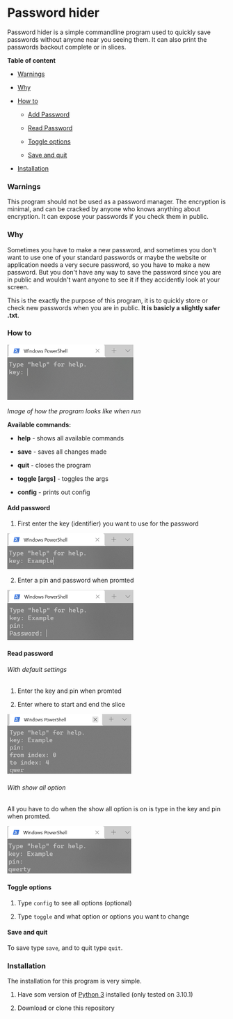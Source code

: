 # Password hider

Password hider is a simple commandline program used to quickly save passwords without anyone near you seeing them. It can also print the passwords backout complete or in slices.

**Table of content**

* [Warnings](#warnings)

* [Why](#why)

* [How to](#how-to)
  
  * [Add Password](#add-password)
  
  * [Read Password](#read-password)
  
  * [Toggle options](#toggle-options)
  
  * [Save and quit](#save-and-quit)

* [Installation](#installation)

### Warnings

This program should not be used as a password manager. The encryption is minimal, and can be cracked by anyone who knows anything about encryption. It can expose your passwords if you check them in public.

### Why

Sometimes you have to make a new password, and sometimes you don't want to use one of your standard passwords or maybe the website or application needs a very secure password, so you have to make a new password. But you don't have any way to save the password since you are in public and wouldn't want anyone to see it if they accidently look at your screen.

This is the exactly the purpose of this program, it is to quickly store or check new passwords when you are in public. **It is basicly a slightly safer .txt**.

### How to

<img title="" src="images/2022-01-25-18-32-40-image.png" alt="" width="290">

*Image of how the program looks like when run*

**Available commands:**

* **help** - shows all available commands

* **save** - saves all changes made

* **quit** - closes the program

* **toggle [args]** - toggles the args

* **config** - prints out config

#### Add password

1. First enter the key (identifier) you want to use for the password

<img src="images/2022-01-25-18-46-09-image.png" title="" alt="" width="290">

2. Enter a pin and password when promted

<img src="images/2022-01-25-18-48-02-image.png" title="" alt="" width="290">

#### Read password

###### With default settings

1. Enter the key and pin when promted

2. Enter where to start and end the slice

<img src="images/2022-01-25-18-54-52-image.png" title="" alt="" width="285">

###### With show all option

All you have to do when the show all option is on is type in the key and pin when promted.

<img src="images/2022-01-25-18-51-47-image.png" title="" alt="" width="285">

#### Toggle options

1. Type `config` to see all options (optional)

2. Type `toggle` and what option or options you want to change

#### Save and quit

To save type `save`, and to quit type `quit`.

### Installation

The installation for this program is very simple.

1. Have som version of [Python 3](https://www.python.org/) installed (only tested on 3.10.1)

2. Download or clone this repository
